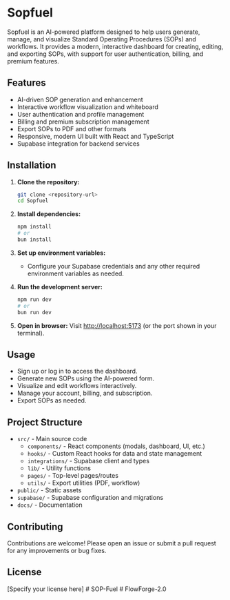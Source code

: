 # Sopfuel

Sopfuel is an AI-powered platform designed to help users generate, manage, and visualize Standard Operating Procedures (SOPs) and workflows. It provides a modern, interactive dashboard for creating, editing, and exporting SOPs, with support for user authentication, billing, and premium features.

## Features
- AI-driven SOP generation and enhancement
- Interactive workflow visualization and whiteboard
- User authentication and profile management
- Billing and premium subscription management
- Export SOPs to PDF and other formats
- Responsive, modern UI built with React and TypeScript
- Supabase integration for backend services

## Installation

1. **Clone the repository:**
   ```bash
   git clone <repository-url>
   cd Sopfuel
   ```

2. **Install dependencies:**
   ```bash
   npm install
   # or
   bun install
   ```

3. **Set up environment variables:**
   - Configure your Supabase credentials and any other required environment variables as needed.

4. **Run the development server:**
   ```bash
   npm run dev
   # or
   bun run dev
   ```

5. **Open in browser:**
   Visit [http://localhost:5173](http://localhost:5173) (or the port shown in your terminal).

## Usage
- Sign up or log in to access the dashboard.
- Generate new SOPs using the AI-powered form.
- Visualize and edit workflows interactively.
- Manage your account, billing, and subscription.
- Export SOPs as needed.

## Project Structure
- `src/` - Main source code
  - `components/` - React components (modals, dashboard, UI, etc.)
  - `hooks/` - Custom React hooks for data and state management
  - `integrations/` - Supabase client and types
  - `lib/` - Utility functions
  - `pages/` - Top-level pages/routes
  - `utils/` - Export utilities (PDF, workflow)
- `public/` - Static assets
- `supabase/` - Supabase configuration and migrations
- `docs/` - Documentation

## Contributing
Contributions are welcome! Please open an issue or submit a pull request for any improvements or bug fixes.

## License
[Specify your license here] #   S O P - F u e l  
 #   F l o w F o r g e - 2 . 0  
 